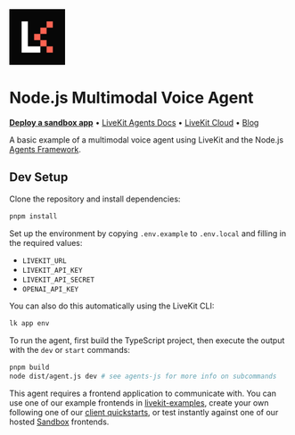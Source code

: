 <a href="https://livekit.io/">
  <img src="./.github/assets/livekit-mark.png" alt="LiveKit logo" width="100" height="100">
</a>

# Node.js Multimodal Voice Agent

<p>
  <a href="https://cloud.livekit.io/projects/p_/sandbox"><strong>Deploy a sandbox app</strong></a>
  •
  <a href="https://docs.livekit.io/agents/overview/">LiveKit Agents Docs</a>
  •
  <a href="https://livekit.io/cloud">LiveKit Cloud</a>
  •
  <a href="https://blog.livekit.io/">Blog</a>
</p>

A basic example of a multimodal voice agent using LiveKit and the Node.js [Agents Framework](https://github.com/livekit/agents-js).

## Dev Setup

Clone the repository and install dependencies:

```bash
pnpm install
```

Set up the environment by copying `.env.example` to `.env.local` and filling in the required values:

- `LIVEKIT_URL`
- `LIVEKIT_API_KEY`
- `LIVEKIT_API_SECRET`
- `OPENAI_API_KEY`

You can also do this automatically using the LiveKit CLI:

```bash
lk app env
```

To run the agent, first build the TypeScript project, then execute the output with the `dev` or `start` commands:

```bash
pnpm build
node dist/agent.js dev # see agents-js for more info on subcommands
```

This agent requires a frontend application to communicate with. You can use one of our example frontends in [livekit-examples](https://github.com/livekit-examples/), create your own following one of our [client quickstarts](https://docs.livekit.io/realtime/quickstarts/), or test instantly against one of our hosted [Sandbox](https://cloud.livekit.io/projects/p_/sandbox) frontends.
